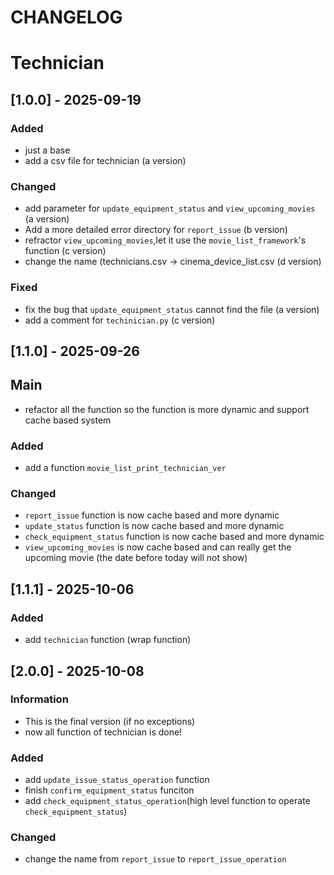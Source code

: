 # CHANGELOG

# Technician
## [1.0.0] - 2025-09-19
### Added
- just a base
- add a csv file for technician (a version)
### Changed
- add parameter for `update_equipment_status` and `view_upcoming_movies` (a version)
- Add a more detailed error directory for `report_issue` (b version)
- refractor `view_upcoming_movies`,let it use the `movie_list_framework`'s function (c version)
- change the name (technicians.csv -> cinema_device_list.csv (d version)
### Fixed
- fix the bug that `update_equipment_status` cannot find the file (a version)
- add a comment for `techinician.py` (c version)

## [1.1.0] - 2025-09-26
## Main
- refactor all the function so the function is more dynamic and support cache based system
### Added
- add a function `movie_list_print_technician_ver`
### Changed
- `report_issue` function is now cache based and more dynamic 
- `update_status` function is now cache based and more dynamic 
- `check_equipment_status` function is now cache based and more dynamic
- `view_upcoming_movies` is now cache based and can really get the upcoming movie (the date before today will not show)

## [1.1.1] - 2025-10-06
### Added
- add `technician` function (wrap function)

## [2.0.0] - 2025-10-08
### Information
- This is the final version (if no exceptions)
- now all function of technician is done!
### Added
- add `update_issue_status_operation` function
- finish `confirm_equipment_status` funciton
- add `check_equipment_status_operation`(high level function to operate `check_equipment_status`)
### Changed
- change the name from `report_issue` to `report_issue_operation`